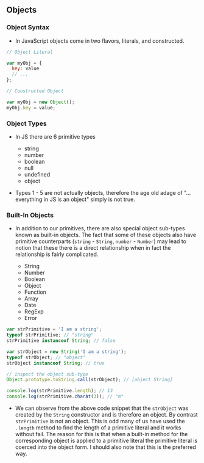 ## Objects

### Object Syntax

- In JavaScript objects come in two flavors, literals, and constructed.

```js
// Object Literal

var myObj = {
  key: value
  // ...
};
```

```js
// Constructed Object

var myObj = new Object();
myObj.key = value;
```

### Object Types

- In JS there are 6 primitive types

  - string
  - number
  - boolean
  - null
  - undefined
  - object

- Types 1 - 5 are not actually objects, therefore the age old adage of "... everything in JS is an object" simply is not true.

### Built-In Objects

- In addition to our primitives, there are also special object sub-types known as built-in objects. The fact that some of these objects also have primitive counterparts (`string` - `String`, `number` - `Number`) may lead to notion that these there is a direct relationship when in fact the relationship is fairly complicated.

  - String
  - Number
  - Boolean
  - Object
  - Function
  - Array
  - Date
  - RegExp
  - Error

```js
var strPrimitive = 'I am a string';
typeof strPrimitive; // "string"
strPrimitive instanceof String; // false

var strObject = new String('I am a string');
typeof strObject; // "object"
strObject instanceof String; // true

// inspect the object sub-type
Object.prototype.toString.call(strObject); // [object String]

console.log(strPrimitive.length); // 13
console.log(strPrimitive.charAt(3)); // "m"
```

- We can observe from the above code snippet that the `strObject` was created by the `String` constructor and is therefore an object. By contrast `strPrimitive` is not an object. This is odd many of us have used the `.length` method to find the length of a primitive literal and it works without fail. The reason for this is that when a built-in method for the corresponding object is applied to a primitive literal the primitive literal is coerced into the object form. I should also note that this is the preferred way.
